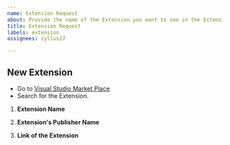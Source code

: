 ```yaml
---
name: Extension Request
about: Provide the name of the Extension you want to see in the Extension Pack
title: Extension Request
labels: extension
assignees: zyllus17

---
```


<!-- Thank you for using the Ultimate Flutter Extension Pack! -->

## New Extension

<!-- Please suggest your extension in the format below -->
- Go to [Visual Studio Market Place](https://marketplace.visualstudio.com/)
- Search for the Extension.
1. **Extension Name**  <!-- Name of the Extension -->

2. **Extension's Publisher Name** <!--Name below the Extension name-->

3. **Link of the Extension** <!-- Provide the link of the Extension -->
